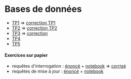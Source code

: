 # Bases de données
* [TP1](TP1.md) => [correction TP1](https://notebook.basthon.fr/?kernel=sql&module=https%3A%2F%2Fraw.githubusercontent.com%2Fthfruchart%2Ftnsi%2Fmain%2F03%2Flivres.sql&ipynb=eJztWN1yG7cZfRXMehJaGkb8kSiKjK2OJcuyXdpOFLe9yHo04O5HEtUSoPFjm_HovrntEyS940X7BL3byXv1A3ZJLrmg1ISWM53pjEjtAh8OPuAcHAD8GESQJCrofv8xGIOmMdU06H68rrrySz2dQNANxlRexeI9D6qBEkZGtuyVeSeZJPQdROT7E6r0SPA390daT1S3VuNCQ1-Iq71-VrM3kDX1Nqn9YSDF-OE8StL3e0OmR6ZvFMhIcA1c70ViXNOjgTTRiEpd01yx2pgyXqvv1-ADjCcJ7LHJlPe_HIvYJLAFXMLeSVB7mNlOcF39tVNw7x55KbQdJsnzIl0S8ntYjsMGEuOf4DydgSInz056z169fpr-7ds_nf2GvnZ3Gzvk0WDAohFIgj1xMe5L10fChhx7sE-UaNrHSmo0GKl2d9d7CrQ0SkMcdAc0UbDWcSRiKHaqIIFIk0gYru_v7hBLXo6NYTjmyGgm-KULCLrNTjUQRk-MzgSVPc_Bs3C4xAk3id7UfpEnfNC1SYI8ubyyBELeaHSwpasc6XGCdQ-yEUcJVeph6NoPJB1DGJC-kDFILGyEwfEDPQIa4z9JlJ6iakIH8xW109clkg1H-uss7nje3wMUzjF-SfuVN--LeGpR8BMfYzpYEy9issqaS-kY536F5Os3v4X2Zol2y7QWRuGrmjNthaZt_USmMxsDSpPKBaD4Kp9IBRa1IADyHjOy_YGtSNgVzPvzUXtwuJ00bHuvNLDzkJ8LFTHOpyE_eXTx_NGfz3r4ROVf0ZySzyAXzOFWpcxTLMglr5mn7KnJh3DXEtsvSOy-olwRFNEknWlmKdj5fWUXM6UZ31p_7S311_6__u5Mfwdli4MVVf03ysNtfgw8wgIqyfm24vvurHd2-tqmUp1L7MnFqxdz7f3l6dnF2byi9-yPZ6Ry_kXla69yjrZU3tENytNZCiF_klDTB6lDfY6jRNJC_kq-xwFiAQg5xPcX1ExQdJS7oClOashPR9REIF3QYCBhaouAgw1JZ5LKGNulP8u3Bn7AItqXDBJyTmWU_pOG_CxhQhd68EYyDDyX2LPF_DeeyeTnXBL4yebo1hUyn8JM7XbJZDNZXhfZzC7j3PDLYcsJL0DaeS-H5jwUIR0dvkhLzzIwY8nTec7FMnKVvHILR-btg7oJl3lgHfWFfJ0C7tpRWquOghtZdlReuEh28M9NpELdId1tXsgWTinDRQ4k_Yk06_V61brR3G4yqBWz6X2inS6DdlucSy_f4bLibIPrfVHBDGP8cIAHNjmvZWx5Dj_YdA53qYS8B-SUSm5npSKkfcf7jYlj4H2JlyEX8FLg5fAxKAWMYwEl3-C4gNPYXk7IBK9iGdCJNEw7u6fkCU66yfG-SZCpt6YyMvauplzsY2GfLZHIHFL0IQt9jk_u9lMBNZFMu9jXdNwXGRgZC47VqgKDAT65jivpj7GJqB01UXhLZJibpglkqeJws-wuhBlCvhnZEX0G53JzfKtZrVJQXnVrlPgCVijyBPgo8-KUKfTns0apF6tEsR9qnXIvVi4Bb926JDxBmyTinyorGW9P6xK6a-s79FhfFSeKqT53aczdbrMdprOYuWOONcTHVA6piauZytOZcp6XY0RSMLfDwd6nNMEqsdlWM5srOyJk6T2s5LlViFtspD_NW1AV-Xyttb-dL9r2N_iitkmH2qUQ8kfKbSQfCDLxg5vkE0iGgKegTvvoq2a90WzUG63DZqgbnXanEI8cnSbpTEzSfzjUZXi9fli34Z2OF16CFlytNjg6CDVuE81VfBv-UsgxbiWr-Rw0jlx8qxjPyamQClYTb2bArc_riPixk7x4yfbB28xyExWLU8kqI4tiS0x5TW8gygNm-SqAdW4CW6fRC3d0sCi2pN6cW5Fk30iR6yJa6ya0XALeCWsebIK5E39r73xSe3teoYwkxm9vcTr7fR0uDFx-PYPrZ83jcIf0m9yW983Wpvumz-Rwf3tB03-507UhT_F2TE5HuByAmtwumh2USLt56Hyl0Q75cxpdkRMqpcj5Sn_ECwFnKLVCk3qrVXcO0zgM-WOwhwLHZDRisPA4G4gazLHRs07tT_4rte3OYWte-8vfYzYBgoQuI-pH9Wa97SL20fMMiTAzGCBl7giSzrRgyRKy3W40jg7a-86F2_8L3ncDQ6ureUFUYTU32mVTuIG_MqCjsQh4WAYssVuGcSQXYTxmlXHvaWslcEvbpTJK7TOBFNvve4xyk27W4ObyKW4K7V9lmG9WSoIrnHlI1AQi-8ZRbNZn3tofHWOmcOVOL_PC777tYWFC-dDQ4TzqGjvg_YHdJOy1b_lyOWZcyKDbvP4PqdK-DQ)
* [TP2](TP2.md) => [correction TP2](https://notebook.basthon.fr/?kernel=sql&module=https%3A%2F%2Fraw.githubusercontent.com%2Fthfruchart%2Ftnsi%2Fmain%2F03%2Flivres.sql&ipynb=eJzVW21T20gS_itTTtWye0VAr7bEhlwMOMFZwKwhubpap6ixPYA28sgZjUi4VD7f5V9c7aewf8N_7Hr0akkjW2Bgc1W8eMY9j3p6up9ujUafGyPiun5j67fPjQnheIw5bmx9_rIe9p_x6ylpbDUmmL0fex9pY73hewEbib5ecMUchvAVGaHfdrDPLz367sdLzqf-1uYm9TgZet77jWH0zcY52_z7e8Iocbf9D-4P58ybbCfCDH_cuHD4ZTAMfMJGHuWE8o2RN9nkl-csGF1ixjc59Z3NCXbopqJvkk9kMnXJhjO9psMfJt44cMkKcK5zxYi_AYr91PiyfltLPHmCjjwuZotivdAWGtAn0A-zJ2gMPx6lsxvio53uzkG3d7o_-8-vbzrFazU4C3xOxo2tc-z6pHDpkTcm85c96Rx0dk_R39DLfu8QBT6-IOxnEAAdRgF3PHo28gLKG1vqesML-DTg0TJHnxPUSJqcwfwDl1cMT_Ujn_jm1AWrwUjqTQZ8ykj4H48BwCcDPpoO-JXjuvCRgHld6AG9z4aYMTKgh93d_c7BgL9tH8y-9rudAVcVYx31AzBRgE4ABsa1TEXVB_wYM8cHsIkzuiSu-WLiUQEoFhKG2XZTNRRTVVtGU9cHdO9Nv320N-Cv3xx0O0cgYOkxLkEuRq8wi5HtFPn3ccAwHdsvQkXBQ0HA0lTN0AzVsDVTsUHhXr_TfjPg7YN2F1ANK1V293L2Byc4CFEVM0XFE49Bt_oCD0cbYjqGptqaqii6YiuWpQpVd3rdExiw3z3oHh-DEXQzhT30AtehkapGCjodB0PP8c0XYIp_TTxngxIOc9Rbuq5ZutJqGkpLG9B-b6fTP4VR7ZPdNpjZNqU2mNN2yrwhYdzOW9cEWNtWbatlWU1hhpe9N_2jbqc_4Hvtt10ws2q25qFfQpCBV8TwrRR-fA7eSh3CjNQcTVWzwcy6amqarbYG9KD9pt85Aq1fwgrO_g2mAYvYSgR_zBw6cqbYLWl-7uIAnI_redUB0jRapmVqarPVAmufdA97sHIn4B397hFAG6Z8DTUlxfZ9B0C1TGfTsHQwsalaVksHQx93Trug8cns60775DR0OFPmxloGOSXc4cacr9m60QIJS7XBFhaAwtodtftg3JPT2dfj_bZQVtXVdXTs4lFi6UPsMCdGz4zhwyJSzMZa3kEUHTQ2lKZmmQZcCKI7jOBLPnEhgJ9xPASuGrnY97cHYZCfMzwhgwYaemxMGHSqg8bzZ_yS4DH8Y8jn10C0gxDmKXadC7qFmHNxyX-O5J4DGTwDmg0_R9yQNmOKSNujafoxJIy0FZooE0vpI-ra5Ez8iVUaeuNroRn8jp9H7AJfjsNmQjJpR4lr0m9CyklboVHTloyAMsg8D0X9oYqxThEvpfIRPWXDyyyV08mu0KlEXdmoPIOVFYoYLZUPiS1tSfhtXh_FrNCnQHoZXp77ZOYRXJihxpSYdpSYMWceo0IdGV1mNs-zZlmniEUz6JBM02aZU2tZSEa06ZcFvi2rlPBvOiKk4WxKcjbOKdaqUKxE0ek3BaYuaxUzdzogI_DMWiUer2UtKblnoHmOLysWcn4qnlB_5pXlDDCvlaZUaJVPC5md8tmhrE6YLTJ10qSRrf8CWtKqlCkklMw6-bxSVifOM5lCSbqZCxFp1snpVbV00lSUflvISHPKbcZcvhlmpedQG-fK8C_v7rFYhiKdQW0rrZa11aplraJanquCueMPocJjhIN2A1qsDzkE3VNNsVTdtMK2Bh75VDGealaVsAY8ZtiqptcRtjTwD9sQ5c68cLGYjIR1U7NaNqSpRFgD1SqFdQhpy7SadYQh4Wq6YmmtvHCx9IwnaOqQYM2mOidsVQurAK7odl64WBnGwraiKqapGJk1oH6lxYovNl3TsKHVUjJktVJYaSng6NBfR9iCkNDVpt3KCxdrxFjnpgKlwdyiqPBTJay3oB6AZWnlhQuBGAuDjW3Ltsx5NawqYVjLVlNTbL2OcMuAHwN8b174EQrSYvkIvyL80kYUhUtLS2khI8g2F6tpdxZYZfpdCJVG8upQaZzXgpJWRQlUygIFKBGyt4VKOGJ1qJRBakFJa6zU7Am_lKEktloCFbNPLShpKZNCJdxUWkFFUo1Jy5DUGRLmKmklK-wWQqW8tjpUynq1oKSFTWqrhBMLUILtbgmVMmYtKGlFk0ClfFqeoMQZFkKlbLs6VMrFi6FuW5HV2ip98gSpG6h9fi5uqhkCuqfeBBEuPk3Z7Ea0RM25hqHOCpioicPdWbQG8Was3cuWKVxjHUW7E2hAw4owvtqAvu51j-LWGejRSxob-MwZo-3sq6gjHhCp2JsbuSGyDMiH30SNAf3HfqffibugeIch2_G8pKWovVopatfYuKU99hEMNuCviMcuyF-4Q7Qg-UY6ps4aqfoIjqrlHTVaMXAKqBh86PCjlfTF7j7PPBajKaCEbr22g9nv-Iq49-O3kQKxx0YuJ3PYOZfbLjpkTj7vsDkHT7w78ti4T0xpe25S8qcNyoqPG5QKtw1nP6B9fIUv4P8BQW-9a_gI83DE_dyYUP4I_huqsdRlIy0lWyYyrR_BlXWJK6_XYN-ys89uRszhPppihj4ExP0QrAU0DoEMhPgcrfUJnd3co-uvy5j7L4iDWIGD7i-dZJLyUFj1yVvVo7coFHiOyNs-n90w5xMS2y7hgh07I058oHbPHzmUXg94qCuEDkZHgcNhdX3EyWQKMjvt_uv2W_FoLpaJw4wnwZ4NhkEHOGAOYb7wj93ZjY-Z5CqpQuBeu-7sxpvO_gjVLutD0KkXedsrHIAXjdeSwXLpXTwmOKh9dWGMI49NMB1LzQGXFbvpyCcjJh6blIwBEnvkSjyWq74OzPAC1o5iRzrH8vLsiFtPWqFQmSQkS9Ebzm7c2MDeZIovqFPz0sS9kHjG47Ln3WqBKjfPqoN4TmlHODUJExeDIB2QLP8yhHmOF8Pi5Vl6YWkA3Vr_ivC6vR2qg-8uWMXQXGle84F7F2Xmw_rWy5sE_d1nME8Jd0cpEsZdDFFVc9zCbWVkcx-TCqmoPtBDFUhGzVo_fnQAvo1m_0XAWWOQAyKIyh9dFceJxN30Axf8sRqlMifuz99wJp3RXid6BjV8dMOvP9XVitKltWLp0lpcxb8KCIPZgDMdY8jyYVUROWnIia8CF6ZFGAhidgHGDXAkSzm-YFB1RiP2oSAL5fcD5pIrkSXp7Cs4jDMmhRIAo1MgA9_hkJWgbI3G74qzYREJAzJhw4Bdh-n3ePYNtHvlMcfjYb107GI6-8ZJmC58h4r0SdsQ2ugXLEpecfYlhOx7Q4_7UQ53iOOifW8yIbEKh2JGQuql4_rJo7XZzdih-Lu5c8mvjDx9SVaqLFixcnLE8kqW5ZKVXZIzCistv55s5aXMOe8J0iJC4hkSBXOeIlcp8hw5fcs8SY5S9qxHIE9z-Y6eH59Q9BG-FmSZ8iiCu8eQwqoZEz7cfWcvuqyEN6MvNrIHRHP0mXU-5jPi3P1c_uThkmbpSGGtnsJxwVJbdjKvdJ6uRkf5tJysS3L8rWbf97lrWX3Qqt5xrNtLLTxM9bCCC85M3UFs2cGiumd9HlJu8aGeu0kuOZnzgKIPlRmaG5CG_oS0xciHYPYnpElIySI5icwwggQFmZ6sI0KRH0ynzJlEhbTYUw-GLtzt3EdW2OuCvY8eLz3oq6UH_Q7pYTm51yPzWrz8_8y3981oD0FV90sYDxXarRqhHUY2DkvDJLBhKX3EmSPuoMUzBPAQcQftTi_xcHbDRcm-OOZBjxHzXPe74QAY2Ovvdfpo558CXUoJxmqUYNShBFmxVOYFKQ8U2ETCAkU6KTDH90kJt0iStXnhNgFfj5Lqh3tNTlrKMw9FCVaNkx3phlpyPwhxD_fq0f6ZOfsGhAJB5dGx4_tkAhyCfhShhqaeD3f0EIDhufGfKm8j0RbyKDonDKPZzQV2Iwxc3ttLDpZEN9Qw03C_L94jEwpfLWOiuzPPevJAM77cvRFR_jRKbjdQehYlAZ4mhpWxT3M18mrWeYEwfqSZHIouvHd3CH6yh13X-4iv88eWC4IvwXGwuLhY1s5kGj6MWyB_QNBr8f4DeNZYPMc-94K8fPGVuoptx9xJ4-KYdEsyJyV97-01Hr1HO2EAhI65NvvKCaMOePj8AeW_9k2u_EO8midoF753NL--aeei46oL0SROsDqoxFNqgS5-m2jR3idffHR0MXB-s3QJVI0XeRY4ZskMudOpd3-vowbFyuiGBq47T1jvvrzLXbIRvYbuT8lItCjECSD5H1wAg6QD7HR9Fnee_HoAnS6mFwHQZCz1BXSiw3PxWDKqzJLG2cShHmtsaV_-B3Gv-RQ)
* [TP3](TP3.md) => [correction](TP3%20SQL%20corrige%20GP.ipynb)
* [TP4](TP4.md)
* [TP5](TP5.md)

#### Exercices sur papier
  - requêtes d'interrogation : [énoncé](SQL-SELECT.pdf) + [notebook](https://notebook.basthon.fr/?kernel=sql&ipynb=eJylkk1uwjAQha9imUVBmgUJPylhBVUWSIgKCN0UhEzsIkRi08RRoYgL9CY9BxerjU0hqKyazYyfZ743E3mPIxbHGfZf9zhhklAiCfb3Bzjpc7nbMOzjhKRrKj44BpyJPI20ViqVUJdkLEOUISo4P36r3EejYDg5foXBGNGHFZcsTcWSyJXg-AAFDyzTPJOMYl8l7MYxEpRduz2Ngk4YoLDT7QdoWyYI9QYhTDkqfouTPuWV9pQXWnbl6E4LvdfyedflHopdoaa8NxgHo1Arz2iLXjr9ifonZQecCqCyC64ONRPqJjTMXRNaOnjq1C5idr-YlqlxquBUT4ljBQU2Qg1qJqnbG0t3mucWTyc3Dp_XgzoW4YKB6AEtRfV6UDthFAUatq4Fj7ZBl5oNtU_LbKm9z5tW7aDuxceD87CeIqnKtnoCbMuiXL-feSRyLrHvAha53ORSv9rZfx7VX3Sex3HRYAYFgzVLOYuzDYv0iZNEk7L3WMHoKtvEZDe34njYV2JM-DIny3PVQc3EF28iTYhyq18O82TFRarWO_wAG6j4og) => [corrigé](https://github.com/thfruchart/tnsi/blob/main/03/SQL-Select_CORRECTION.ipynb)
  - requêtes de mise à jour : [énoncé](SQL-MiseAJour.pdf) + [notebook](https://notebook.basthon.fr/?kernel=sql&ipynb=eJylk9Fu2jAUhl_FMjeJ5AsSaDPCFa3cCo3RNaSTqlEhN_Eq1sRmsaNBES_Qp9jtnoMX2zE2LWknNGm58fHxf77_HMtZ44wXhcLx1zUuuWY50wzH6w3Z5Wd6teA4xiWrHnP5U2CClayrzORarRY6Y4orlHOUSyG2vyGOUUKvb7bPKZ2YfDlXHG1_oe9QhTek4YF1VSvNcxxDwN84ZjLnh27nCR2kFKWDsxFFS48hNByn9JIm6HMy_DRIbtFHekumAjW_-xfdVPj9qWhgVl72j5j8GObpoJv3pQcW7w_5kcKLq4QOL8emIY_5cK0XNKHjc7hXGN8_rs8aepjTt31PxXA8oUlqXK_QEn0ZjG5A4AUk8AnyQhKapWOXrl1O7Nkp6Zklgl2_iVm9YHpWE7RJ0N4FgUsA2CY6pGODrjtx9OB0XxKZ4I3D02GjgUOExEJMg44CtRHp7DBAISdO1yMfXIGR2gmNT89Oabz3k7Zdo-GrT0T2zUZAAmUf3iVf8qzWcylmmayFxnFAsKz1otbmV7r7n5f-N7qoi6JpcEcaBo-8ErxQC56ZnWClIakfBcDyuVoUbDVzycn1CJIFEw81e9irNtCTuP8mq5KBW_d1MyvnQlY4Djd_AKMjHRw)
